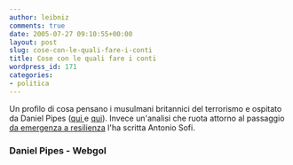 ```yaml
---
author: leibniz
comments: true
date: 2005-07-27 09:10:55+00:00
layout: post
slug: cose-con-le-quali-fare-i-conti
title: Cose con le quali fare i conti
wordpress_id: 171
categories:
- politica
---
```


Un profilo di cosa pensano i musulmani britannici del terrorismo e ospitato da Daniel Pipes ([qui ](http://www.danielpipes.org/article/2797)e [qui](http://www.danielpipes.org/blog/483)). Invece un'analisi che ruota attorno al passaggio [da emergenza a resilienza](http://www.webgol.it/archives/000795.html) l'ha scritta Antonio Sofi.  



### Daniel Pipes - Webgol
